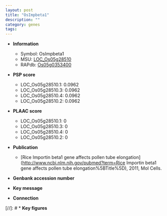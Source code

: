 ```yaml
---
layout: post
title: "OsImpbeta1"
description: ""
category: genes
tags: 
---
```


* **Information**  
    + Symbol: OsImpbeta1  
    + MSU: [LOC_Os05g28510](http://rice.plantbiology.msu.edu/cgi-bin/ORF_infopage.cgi?orf=LOC_Os05g28510)  
    + RAPdb: [Os05g0353400](http://rapdb.dna.affrc.go.jp/viewer/gbrowse_details/irgsp1?name=Os05g0353400)  

* **PSP score**  
    + LOC_Os05g28510.1: 0.0962 
    + LOC_Os05g28510.3: 0.0962 
    + LOC_Os05g28510.4: 0.0962 
    + LOC_Os05g28510.2: 0.0962 

* **PLAAC score**  
    + LOC_Os05g28510.1: 0 
    + LOC_Os05g28510.3: 0 
    + LOC_Os05g28510.4: 0 
    + LOC_Os05g28510.2: 0 

* **Publication**  
    + [Rice Importin beta1 gene affects pollen tube elongation](http://www.ncbi.nlm.nih.gov/pubmed?term=Rice Importin beta1 gene affects pollen tube elongation%5BTitle%5D), 2011, Mol Cells.

* **Genbank accession number**  

* **Key message**  

* **Connection**  

[//]: # * **Key figures**  


